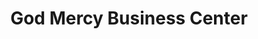 ---
title: "God Mercy Business Center"
url: /ganta/god-mercy-business-center/
shop: Lebensmittel
---
